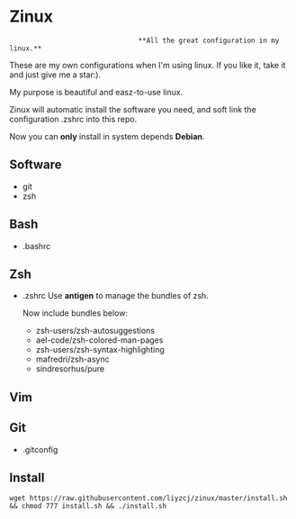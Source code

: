 # Zinux
                                    **All the great configuration in my linux.**

These are my own configurations when I'm using linux. If you like it, take it and just give me a star:).

My purpose is beautiful and easz-to-use linux.

Zinux will automatic install the software you need, and soft link the configuration .zshrc into this repo.

Now you can **only** install in system depends **Debian**.

## Software

- git
- zsh

## Bash
- .bashrc
## Zsh
- .zshrc
  Use **antigen** to manage the bundles of zsh. 

  Now include bundles below:

  - zsh-users/zsh-autosuggestions
  - ael-code/zsh-colored-man-pages
  - zsh-users/zsh-syntax-highlighting
  - mafredri/zsh-async
  - sindresorhus/pure

## Vim
## Git
- .gitconfig

## Install

```shell
wget https://raw.githubusercontent.com/liyzcj/zinux/master/install.sh && chmod 777 install.sh && ./install.sh
```

